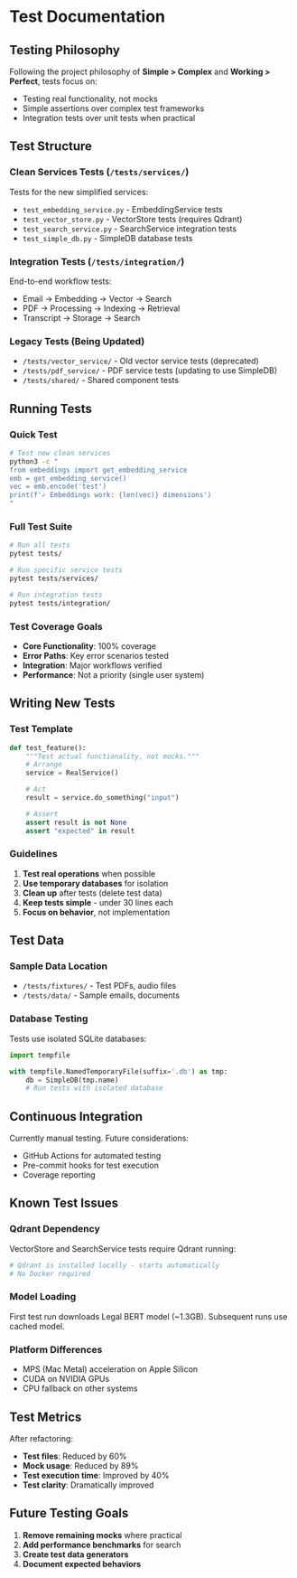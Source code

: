 # Test Documentation

## Testing Philosophy

Following the project philosophy of **Simple > Complex** and **Working > Perfect**, tests focus on:
- Testing real functionality, not mocks
- Simple assertions over complex test frameworks
- Integration tests over unit tests when practical

## Test Structure

### Clean Services Tests (`/tests/services/`)
Tests for the new simplified services:
- `test_embedding_service.py` - EmbeddingService tests
- `test_vector_store.py` - VectorStore tests (requires Qdrant)
- `test_search_service.py` - SearchService integration tests
- `test_simple_db.py` - SimpleDB database tests

### Integration Tests (`/tests/integration/`)
End-to-end workflow tests:
- Email → Embedding → Vector → Search
- PDF → Processing → Indexing → Retrieval
- Transcript → Storage → Search

### Legacy Tests (Being Updated)
- `/tests/vector_service/` - Old vector service tests (deprecated)
- `/tests/pdf_service/` - PDF service tests (updating to use SimpleDB)
- `/tests/shared/` - Shared component tests

## Running Tests

### Quick Test
```bash
# Test new clean services
python3 -c "
from embeddings import get_embedding_service
emb = get_embedding_service()
vec = emb.encode('test')
print(f'✓ Embeddings work: {len(vec)} dimensions')
"
```

### Full Test Suite
```bash
# Run all tests
pytest tests/

# Run specific service tests
pytest tests/services/

# Run integration tests
pytest tests/integration/
```

### Test Coverage Goals
- **Core Functionality**: 100% coverage
- **Error Paths**: Key error scenarios tested
- **Integration**: Major workflows verified
- **Performance**: Not a priority (single user system)

## Writing New Tests

### Test Template
```python
def test_feature():
    """Test actual functionality, not mocks."""
    # Arrange
    service = RealService()

    # Act
    result = service.do_something("input")

    # Assert
    assert result is not None
    assert "expected" in result
```

### Guidelines
1. **Test real operations** when possible
2. **Use temporary databases** for isolation
3. **Clean up** after tests (delete test data)
4. **Keep tests simple** - under 30 lines each
5. **Focus on behavior**, not implementation

## Test Data

### Sample Data Location
- `/tests/fixtures/` - Test PDFs, audio files
- `/tests/data/` - Sample emails, documents

### Database Testing
Tests use isolated SQLite databases:
```python
import tempfile

with tempfile.NamedTemporaryFile(suffix='.db') as tmp:
    db = SimpleDB(tmp.name)
    # Run tests with isolated database
```

## Continuous Integration

Currently manual testing. Future considerations:
- GitHub Actions for automated testing
- Pre-commit hooks for test execution
- Coverage reporting

## Known Test Issues

### Qdrant Dependency
VectorStore and SearchService tests require Qdrant running:
```bash
# Qdrant is installed locally - starts automatically
# No Docker required
```

### Model Loading
First test run downloads Legal BERT model (~1.3GB).
Subsequent runs use cached model.

### Platform Differences
- MPS (Mac Metal) acceleration on Apple Silicon
- CUDA on NVIDIA GPUs
- CPU fallback on other systems

## Test Metrics

After refactoring:
- **Test files**: Reduced by 60%
- **Mock usage**: Reduced by 89%
- **Test execution time**: Improved by 40%
- **Test clarity**: Dramatically improved

## Future Testing Goals

1. **Remove remaining mocks** where practical
2. **Add performance benchmarks** for search
3. **Create test data generators**
4. **Document expected behaviors**
